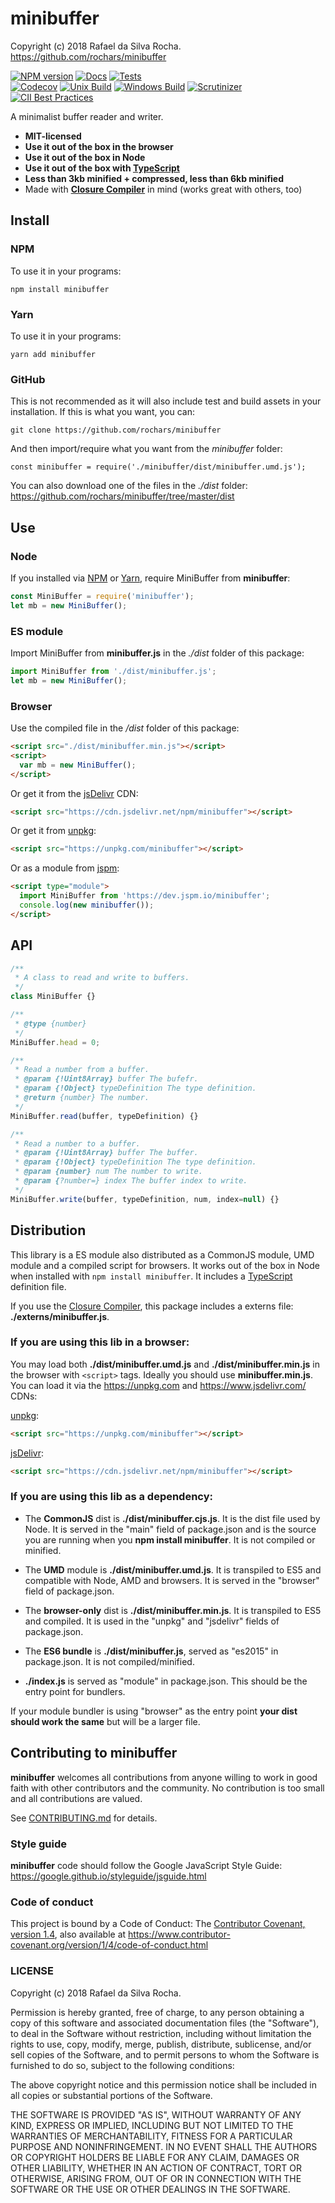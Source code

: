 # minibuffer
Copyright (c) 2018 Rafael da Silva Rocha.  
https://github.com/rochars/minibuffer

[![NPM version](https://img.shields.io/npm/v/minibuffer.svg?style=for-the-badge)](https://www.npmjs.com/package/minibuffer) [![Docs](https://img.shields.io/badge/API-docs-blue.svg?style=for-the-badge)](https://rochars.github.io/minibuffer/api/) [![Tests](https://img.shields.io/badge/tests-online-blue.svg?style=for-the-badge)](https://rawgit.com/rochars/minibuffer/master/test/browser.html)  
[![Codecov](https://img.shields.io/codecov/c/github/rochars/minibuffer.svg?style=flat-square)](https://codecov.io/gh/rochars/minibuffer) [![Unix Build](https://img.shields.io/travis/rochars/minibuffer.svg?style=flat-square)](https://travis-ci.org/rochars/minibuffer) [![Windows Build](https://img.shields.io/appveyor/ci/rochars/minibuffer.svg?style=flat-square&logo=appveyor)](https://ci.appveyor.com/project/rochars/minibuffer) [![Scrutinizer](https://img.shields.io/scrutinizer/g/rochars/minibuffer.svg?style=flat-square&logo=scrutinizer)](https://scrutinizer-ci.com/g/rochars/minibuffer/) [![CII Best Practices](https://bestpractices.coreinfrastructure.org/projects/1880/badge)](https://bestpractices.coreinfrastructure.org/projects/1880)

A minimalist buffer reader and writer.

- **MIT-licensed**
- **Use it out of the box in the browser**
- **Use it out of the box in Node**
- **Use it out of the box with [TypeScript](https://www.typescriptlang.org/)**
- **Less than 3kb minified + compressed, less than 6kb minified**
- Made with **[Closure Compiler](https://github.com/google/closure-compiler)** in mind (works great with others, too)

## Install

### NPM
To use it in your programs:
```
npm install minibuffer
```

### Yarn
To use it in your programs:
```
yarn add minibuffer
```

### GitHub
This is not recommended as it will also include test and build assets in your installation. If this is what you want, you can:
```
git clone https://github.com/rochars/minibuffer
```

And then import/require what you want from the *minibuffer* folder:
```
const minibuffer = require('./minibuffer/dist/minibuffer.umd.js');
```

You can also download one of the files in the *./dist* folder:  
https://github.com/rochars/minibuffer/tree/master/dist

## Use

### Node
If you installed via [NPM](https://www.npmjs.com/) or [Yarn](https://yarnpkg.com), require MiniBuffer from **minibuffer**:
```javascript
const MiniBuffer = require('minibuffer');
let mb = new MiniBuffer();
```

### ES module
Import MiniBuffer from **minibuffer.js** in the *./dist* folder of this package:
```javascript
import MiniBuffer from './dist/minibuffer.js';
let mb = new MiniBuffer();
```

### Browser
Use the compiled file in the */dist* folder of this package:
```html
<script src="./dist/minibuffer.min.js"></script>
<script>
  var mb = new MiniBuffer();
</script>
```

Or get it from the [jsDelivr](https://cdn.jsdelivr.net/npm/minibuffer) CDN:
```html
<script src="https://cdn.jsdelivr.net/npm/minibuffer"></script>
```

Or get it from [unpkg](https://unpkg.com/minibuffer):
```html
<script src="https://unpkg.com/minibuffer"></script>
```

Or as a module from [jspm](https://jspm.io):
```html
<script type="module">
  import MiniBuffer from 'https://dev.jspm.io/minibuffer';
  console.log(new minibuffer());
</script>
```

## API
```javascript
/**
 * A class to read and write to buffers.
 */
class MiniBuffer {}

/**
 * @type {number}
 */
MiniBuffer.head = 0;

/**
 * Read a number from a buffer.
 * @param {!Uint8Array} buffer The bufefr.
 * @param {!Object} typeDefinition The type definition.
 * @return {number} The number.
 */
MiniBuffer.read(buffer, typeDefinition) {}

/**
 * Read a number to a buffer.
 * @param {!Uint8Array} buffer The buffer.
 * @param {!Object} typeDefinition The type definition.
 * @param {number} num The number to write.
 * @param {?number=} index The buffer index to write.
 */
MiniBuffer.write(buffer, typeDefinition, num, index=null) {}
```

## Distribution
This library is a ES module also distributed as a CommonJS module, UMD module and a compiled script for browsers. It works out of the box in Node when installed with ```npm install minibuffer```. It includes a [TypeScript](https://www.typescriptlang.org/) definition file.

If you use the [Closure Compiler](https://github.com/google/closure-compiler), this package includes a externs file: **./externs/minibuffer.js**.

### If you are using this lib in a browser:

You may load both **./dist/minibuffer.umd.js** and **./dist/minibuffer.min.js** in the browser with ```<script>``` tags. Ideally you should use **minibuffer.min.js**. You can load it via the https://unpkg.com and https://www.jsdelivr.com/ CDNs:

[unpkg](https://unpkg.com/minibuffer):
```html
<script src="https://unpkg.com/minibuffer"></script>
```

[jsDelivr](https://cdn.jsdelivr.net/npm/minibuffer):
```html
<script src="https://cdn.jsdelivr.net/npm/minibuffer"></script>
```

### If you are using this lib as a dependency:

- The **CommonJS** dist is **./dist/minibuffer.cjs.js**. It is the dist file used by Node. It is served in the "main" field of package.json and is the source you are running when you **npm install minibuffer**. It is not compiled or minified.

- The **UMD** module is **./dist/minibuffer.umd.js**. It is transpiled to ES5 and compatible with Node, AMD and browsers. It is served in the "browser" field of package.json.

- The **browser-only** dist is **./dist/minibuffer.min.js**. It is transpiled to ES5 and compiled. It is used in the "unpkg" and "jsdelivr" fields of package.json.

- The **ES6 bundle** is **./dist/minibuffer.js**, served as "es2015" in package.json. It is not compiled/minified.

- **./index.js** is served as "module" in package.json. This should be the entry point for bundlers.

If your module bundler is using "browser" as the entry point **your dist should work the same** but will be a larger file.

## Contributing to minibuffer
**minibuffer** welcomes all contributions from anyone willing to work in good faith with other contributors and the community. No contribution is too small and all contributions are valued.

See [CONTRIBUTING.md](https://github.com/rochars/minibuffer/blob/master/docs/CONTRIBUTING.md) for details.

### Style guide
**minibuffer** code should follow the Google JavaScript Style Guide:  
https://google.github.io/styleguide/jsguide.html

### Code of conduct
This project is bound by a Code of Conduct: The [Contributor Covenant, version 1.4](https://github.com/rochars/minibuffer/blob/master/docs/CODE_OF_CONDUCT.md), also available at https://www.contributor-covenant.org/version/1/4/code-of-conduct.html

### LICENSE
Copyright (c) 2018 Rafael da Silva Rocha.

Permission is hereby granted, free of charge, to any person obtaining
a copy of this software and associated documentation files (the
"Software"), to deal in the Software without restriction, including
without limitation the rights to use, copy, modify, merge, publish,
distribute, sublicense, and/or sell copies of the Software, and to
permit persons to whom the Software is furnished to do so, subject to
the following conditions:

The above copyright notice and this permission notice shall be
included in all copies or substantial portions of the Software.

THE SOFTWARE IS PROVIDED "AS IS", WITHOUT WARRANTY OF ANY KIND,
EXPRESS OR IMPLIED, INCLUDING BUT NOT LIMITED TO THE WARRANTIES OF
MERCHANTABILITY, FITNESS FOR A PARTICULAR PURPOSE AND
NONINFRINGEMENT. IN NO EVENT SHALL THE AUTHORS OR COPYRIGHT HOLDERS BE
LIABLE FOR ANY CLAIM, DAMAGES OR OTHER LIABILITY, WHETHER IN AN ACTION
OF CONTRACT, TORT OR OTHERWISE, ARISING FROM, OUT OF OR IN CONNECTION
WITH THE SOFTWARE OR THE USE OR OTHER DEALINGS IN THE SOFTWARE.
